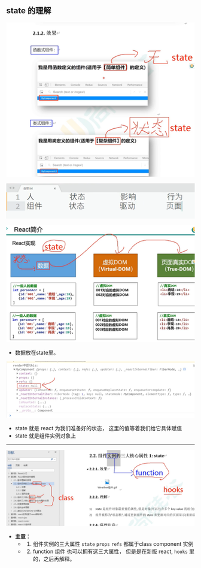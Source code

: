 ## state 的理解

![](img/2020-12-31-23-09-44.png)


![](img/2020-12-31-23-13-03.png)


![](img/2020-12-31-23-12-11.png)

- 数据放在state里。

![](img/2020-12-31-23-14-13.png)

- state 就是 react 为我们准备好的状态， 这里的值等着我们给它具体赋值
- state 就是组件实例对象上

---

![](img/2020-12-31-23-17-34.png)

- **主意**： 
  - 1. 组件实例的三大属性 `state` `props` `refs` 都属于class component 实例
  - 2. function 组件 也可以拥有这三大属性， 但是是在新版 react, `hooks` 里的，之后再解释。





































